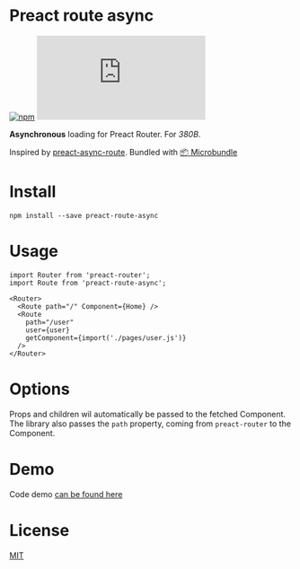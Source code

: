 # Preact route async

[![npm](https://img.shields.io/npm/v/preact-route-async.svg)](http://npm.im/preact-route-async)
[![gzip size](http://img.badgesize.io/https://unpkg.com/preact-route-async/dist/preact-route-async.js?compression=gzip)](https://unpkg.com/preact-route-async/dist/preact-route-async.js)

**Asynchronous** loading for Preact Router. For _380B_.

Inspired by [preact-async-route](https://github.com/prateekbh/preact-async-route). Bundled with [📦 Microbundle](https://github.com/developit/microbundle)

# Install

```
npm install --save preact-route-async
```

# Usage

```
import Router from 'preact-router';
import Route from 'preact-route-async';

<Router>
  <Route path="/" Component={Home} />
  <Route
    path="/user"
    user={user}
    getComponent={import('./pages/user.js')}
  />
</Router>
```

# Options

Props and children wil automatically be passed to the fetched Component.
The library also passes the `path` property, coming from `preact-router` to the Component.

# Demo

Code demo [can be found here](https://codesandbox.io/s/k20z33l3w7)

# License

[MIT](https://oss.ninja/mit/mjanssen/)
